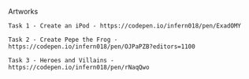 Artworks

	Task 1 - Create an iPod - https://codepen.io/infern018/pen/ExadOMY

	Task 2 - Create Pepe the Frog - https://codepen.io/infern018/pen/OJPaPZB?editors=1100

	Task 3 - Heroes and Villains - https://codepen.io/infern018/pen/rNaqQwo